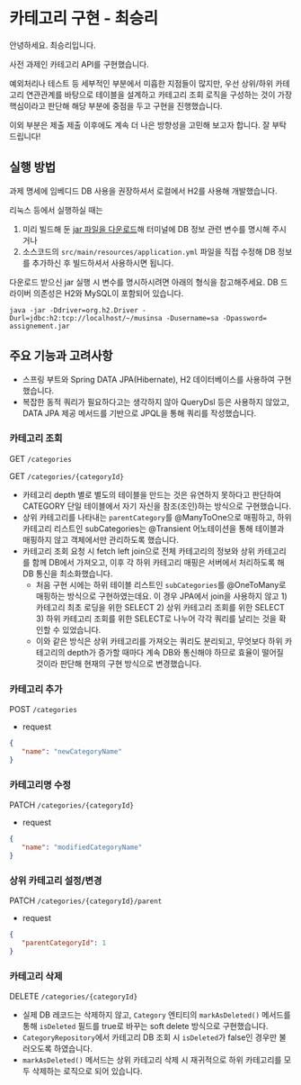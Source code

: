 # 카테고리 구현 - 최승리

안녕하세요. 최승리입니다.

사전 과제인 카테고리 API를 구현했습니다.

예외처리나 테스트 등 세부적인 부분에서 미흡한 지점들이 많지만, 우선 상위/하위 카테고리 연관관계를 바탕으로 테이블을 설계하고 카테고리 조회 로직을 구성하는 것이 가장 핵심이라고 판단해 해당 부분에 중점을 두고 구현을 진행했습니다.

이외 부분은 제출 제출 이후에도 계속 더 나은 방향성을 고민해 보고자 합니다. 잘 부탁드립니다!

## 실행 방법
과제 명세에 임베디드 DB 사용을 권장하셔서 로컬에서 H2를 사용해 개발했습니다.

리눅스 등에서 실행하실 때는 
1) 미리 빌드해 둔 [jar 파일을 다운로드](https://drive.google.com/file/d/19wsENRMBi1jN-ae9DzXfSMCzGfqeZJ2t/view?usp=sharing)해 터미널에 DB 정보 관련 변수를 명시해 주시거나
2) 소스코드의 `src/main/resources/application.yml` 파일을 직접 수정해 DB 정보를 추가하신 후 빌드하셔서 사용하시면 됩니다.

다운로드 받으신 jar 실행 시 변수를 명시하시려면 아래의 형식을 참고해주세요. DB 드라이버 의존성은 H2와 MySQL이 포함되어 있습니다.

````
java -jar -Ddriver=org.h2.Driver -Durl=jdbc:h2:tcp://localhost/~/musinsa -Dusername=sa -Dpassword= assignement.jar
````

## 주요 기능과 고려사항
- 스프링 부트와 Spring DATA JPA(Hibernate), H2 데이터베이스를 사용하여 구현했습니다.
- 복잡한 동적 쿼리가 필요하다고는 생각하지 않아 QueryDsl 등은 사용하지 않았고, DATA JPA 제공 메서드를 기반으로 JPQL을 통해 쿼리를 작성했습니다.

### 카테고리 조회
GET `/categories`

GET `/categories/{categoryId}`

- 카테고리 depth 별로 별도의 테이블을 만드는 것은 유연하지 못하다고 판단하여 CATEGORY 단일 테이블에서 자기 자신을 참조(조인)하는 방식으로 구현했습니다.
- 상위 카테고리를 나타내는 `parentCategory`를 @ManyToOne으로 매핑하고, 하위 카테고리 리스트인 subCategories는 @Transient 어노테이션을 통해 테이블과 매핑하지 않고 객체에서만 관리하도록 했습니다.
- 카테고리 조회 요청 시 fetch left join으로 전체 카테고리의 정보와 상위 카테고리를 함께 DB에서 가져오고, 이후 각 하위 카테고리 매핑은 서버에서 처리하도록 해 DB 통신을 최소화했습니다. 
  - 처음 구현 시에는 하위 테이블 리스트인 `subCategories`를 @OneToMany로 매핑하는 방식으로 구현하였는데요. 이 경우 JPA에서 join을 사용하지 않고 1) 카테고리 최초 로딩을 위한 SELECT 2) 상위 카테고리 조회를 위한 SELECT 3) 하위 카테고리 조회를 위한 SELECT로 나누어 각각 쿼리를 날리는 것을 확인할 수 있었습니다.
  - 이와 같은 방식은 상위 카테고리를 가져오는 쿼리도 분리되고, 무엇보다 하위 카테고리의 depth가 증가할 때마다 계속 DB와 통신해야 하므로 효율이 떨어질 것이라 판단해 현재의 구현 방식으로 변경했습니다.

### 카테고리 추가
POST `/categories`

- request
````json
{
   "name": "newCategoryName"
}
````

### 카테고리명 수정
PATCH `/categories/{categoryId}`

- request
````json
{
   "name": "modifiedCategoryName"
}
````

### 상위 카테고리 설정/변경
PATCH `/categories/{categoryId}/parent`
- request
````json
{
   "parentCategoryId": 1
}
````

### 카테고리 삭제
DELETE `/categories/{categoryId}`
- 실제 DB 레코드는 삭제하지 않고, `Category` 엔티티의 `markAsDeleted()` 메서드를 통해 `isDeleted` 필드를 true로 바꾸는 soft delete 방식으로 구현했습니다.
- `CategoryRepository`에서 카테고리 DB 조회 시 `isDeleted`가 false인 경우만 불러오도록 하였습니다.
- `markAsDeleted()` 메서드는 상위 카테고리 삭제 시 재귀적으로 하위 카테고리를 모두 삭제하는 로직으로 되어 있습니다.








